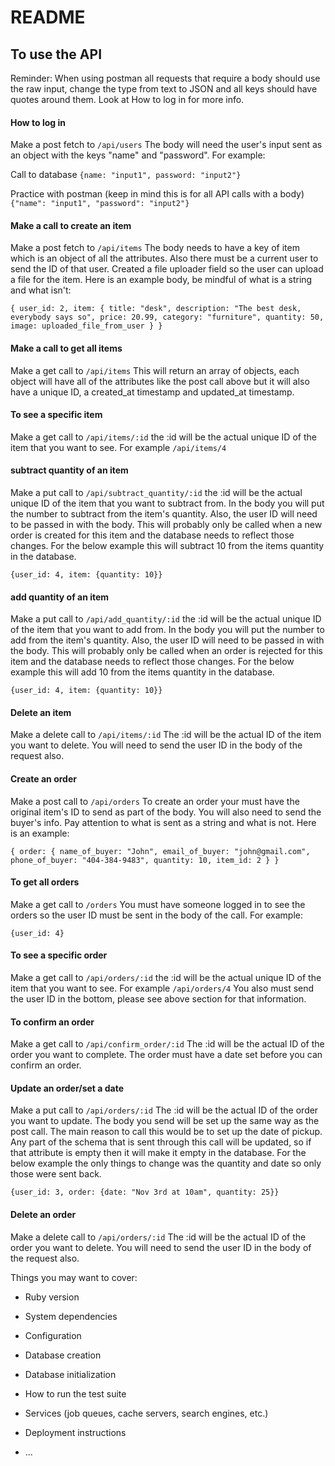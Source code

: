 # README

## To use the API
Reminder: When using postman all requests that require a body should use the raw input, change the type from text to JSON and all keys should have quotes around them. Look at How to log in for more info.

#### How to log in
Make a post fetch to `/api/users`
The body will need the user's input sent as an object with the keys "name" and "password". For example:

  Call to database
 `{name: "input1", password: "input2"}`

  Practice with postman (keep in mind this is for all API calls with a body)
  `{"name": "input1", "password": "input2"}`


#### Make a call to create an item
Make a post fetch to `/api/items`
The body needs to have a key of item which is an object of all the attributes. Also there must be a current user to send the ID of that user. Created a file uploader field so the user can upload a file for the item.
Here is an example body, be mindful of what is a string and what isn't:

`{
  user_id: 2,
  item:
  {
    title: "desk",
    description: "The best desk, everybody says so",
    price: 20.99,
    category: "furniture",
    quantity: 50,
    image: uploaded_file_from_user
  }
}`

#### Make a call to get all items
Make a get call to `/api/items`
This will return an array of objects, each object will have all of the attributes like the post call above but it will also have a unique ID, a created_at timestamp and updated_at timestamp.

#### To see a specific item
Make a get call to `/api/items/:id`
the :id will be the actual unique ID of the item that you want to see. For example `/api/items/4`

#### subtract quantity of an item
Make a put call to `/api/subtract_quantity/:id`
the :id will be the actual unique ID of the item that you want to subtract from. In the body you will put the number to subtract from the item's quantity. Also, the user ID will need to be passed in with the body. This will probably only be called when a new order is created for this item and the database needs to reflect those changes. For the below example this will subtract 10 from the items quantity in the database.

`{user_id: 4, item: {quantity: 10}}`

#### add quantity of an item
Make a put call to `/api/add_quantity/:id`
the :id will be the actual unique ID of the item that you want to add from. In the body you will put the number to add from the item's quantity. Also, the user ID will need to be passed in with the body. This will probably only be called when an order is rejected for this item and the database needs to reflect those changes. For the below example this will add 10 from the items quantity in the database.

`{user_id: 4, item: {quantity: 10}}`

#### Delete an item
Make a delete call to `/api/items/:id`
The :id will be the actual ID of the item you want to delete. You will need to send the user ID in the body of the request also.

#### Create an order
Make a post call to `/api/orders`
To create an order your must have the original item's ID to send as part of the body. You will also need to send the buyer's info. Pay attention to what is sent as a string and what is not. Here is an example:

`{
  order:
  {
    name_of_buyer: "John",
    email_of_buyer: "john@gmail.com",
    phone_of_buyer: "404-384-9483",
    quantity: 10,
    item_id: 2
  }
}`

#### To get all orders
Make a get call to `/orders` You must have someone logged in to see the orders so the user ID must be sent in the body of the call. For example:

`{user_id: 4}`

#### To see a specific order
Make a get call to `/api/orders/:id`
the :id will be the actual unique ID of the item that you want to see. For example `/api/orders/4` You also must send the user ID in the bottom, please see above section for that information.

#### To confirm an order
Make a get call to `/api/confirm_order/:id`
The :id will be the actual ID of the order you want to complete. The order must have a date set before you can confirm an order. 

#### Update an order/set a date
Make a put call to `/api/orders/:id`
The :id will be the actual ID of the order you want to update. The body you send will be set up the same way as the post call. The main reason to call this would be to set up the date of pickup. Any part of the schema that is sent through this call will be updated, so if that attribute is empty then it will make it empty in the database. For the below example the only things to change was the quantity and date so only those were sent back.

`{user_id: 3, order: {date: "Nov 3rd at 10am", quantity: 25}}`


#### Delete an order
Make a delete call to `/api/orders/:id`
The :id will be the actual ID of the order you want to delete. You will need to send the user ID in the body of the request also.

Things you may want to cover:

* Ruby version

* System dependencies

* Configuration

* Database creation

* Database initialization

* How to run the test suite

* Services (job queues, cache servers, search engines, etc.)

* Deployment instructions

* ...
